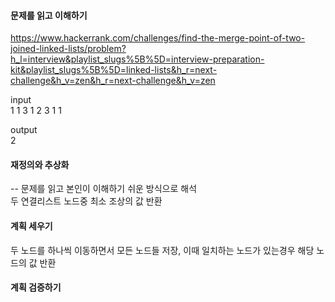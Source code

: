 #### 문제를 읽고 이해하기
https://www.hackerrank.com/challenges/find-the-merge-point-of-two-joined-linked-lists/problem?h_l=interview&playlist_slugs%5B%5D=interview-preparation-kit&playlist_slugs%5B%5D=linked-lists&h_r=next-challenge&h_v=zen&h_r=next-challenge&h_v=zen

input</br>
1
1
3
1
2
3
1
1


output</br>
2

 
#### 재정의와 추상화<br>
-- 문제를 읽고 본인이 이해하기 쉬운 방식으로 해석<br>
두 연결리스트 노드중 최소 조상의 값 반환

#### 계획 세우기<br>
두 노드를 하나씩 이동하면서 모든 노드들 저장, 이때 일치하는 노드가 있는경우 해당 노드의 값 반환

#### 계획 검증하기
